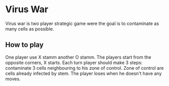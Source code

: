 # Virus War

Virus war is two player strategic game were the goal is to contaminate as many cells as possible. 

## How to play
One player use X stamm another O stamm. The players start from the opposite corners, X starts.
Each turn player should make 3 steps: contaminate 3 cells neighbouring to his zone of control. Zone of control are cells already infected by stem. 
The player loses when he doesn't have any moves.

